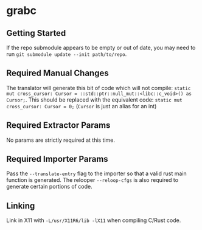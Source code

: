 # grabc

## Getting Started

If the repo submodule appears to be empty or out of date, you may need to run `git submodule update --init path/to/repo`.

## Required Manual Changes

The translator will generate this bit of code which will not compile: `static mut cross_cursor: Cursor = ::std::ptr::null_mut::<libc::c_void>() as Cursor;`. This should be replaced with the equivalent code: `static mut cross_cursor: Cursor = 0;` (`Cursor` is just an alias for an int)

## Required Extractor Params

No params are strictly required at this time.

## Required Importer Params

Pass the `--translate-entry` flag to the importer so that a valid rust main function is generated. The relooper `--reloop-cfgs` is also required to generate certain portions of code.

## Linking

Link in X11 with `-L/usr/X11R6/lib -lX11` when compiling C/Rust code.

